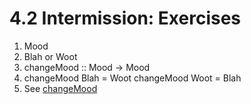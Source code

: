 # 4.2 Intermission: Exercises

1.  Mood
2.  Blah or Woot
3.  changeMood :: Mood -> Mood
4.  changeMood Blah = Woot
    changeMood Woot = Blah
5.  See [changeMood](changeMood.hs)
